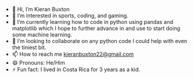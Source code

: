 - 👋 Hi, I’m Kieran Buxton
- 👀 I’m interested in sports, coding, and gaming.
- 🌱 I’m currently learning how to code in python using pandas and matplotlib which I hope to further advance in and use to start doing some machine learning.
- 💞️ I’m looking to collaborate on any python code I could help with even the tiniest bit.
- 📫 How to reach me kieranbuxton22@gmail.com
- 😄 Pronouns: He/Him
- ⚡ Fun fact: I lived in Costa Rica for 3 years as a kid.
